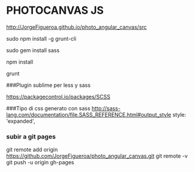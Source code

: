 # PHOTOCANVAS JS
http://JorgeFigueroa.github.io/photo_angular_canvas/src    

sudo npm install -g grunt-cli

sudo gem install sass

npm install

grunt


###Plugin sublime per less y sass

https://packagecontrol.io/packages/SCSS


###Tipo di css generato con sass
http://sass-lang.com/documentation/file.SASS_REFERENCE.html#output_style
style: 'expanded',


### subir a git pages
git remote add origin https://github.com/JorgeFigueroa/photo_angular_canvas.git
git remote -v
git push -u origin gh-pages
                
                
                
              
